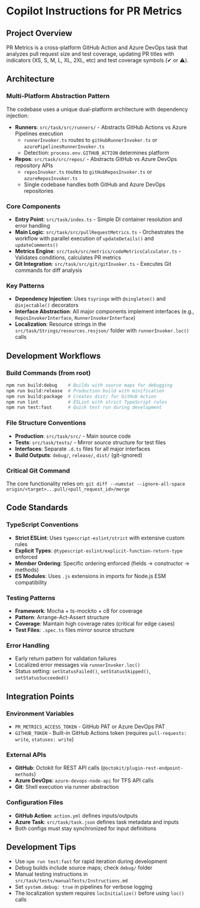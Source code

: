 # Copilot Instructions for PR Metrics

## Project Overview

PR Metrics is a cross-platform GitHub Action and Azure DevOps task that analyzes
pull request size and test coverage, updating PR titles with indicators (XS, S,
M, L, XL, 2XL, etc) and test coverage symbols (✔ or ⚠️).

## Architecture

### Multi-Platform Abstraction Pattern

The codebase uses a unique dual-platform architecture with dependency injection:

- **Runners**: `src/task/src/runners/` - Abstracts GitHub Actions vs Azure
  Pipelines execution
  - `runnerInvoker.ts` routes to `gitHubRunnerInvoker.ts` or
    `azurePipelinesRunnerInvoker.ts`
  - Detection: `process.env.GITHUB_ACTION` determines platform
- **Repos**: `src/task/src/repos/` - Abstracts GitHub vs Azure DevOps repository
  APIs
  - `reposInvoker.ts` routes to `gitHubReposInvoker.ts` or
    `azureReposInvoker.ts`
  - Single codebase handles both GitHub and Azure DevOps repositories

### Core Components

- **Entry Point**: `src/task/index.ts` - Simple DI container resolution and
  error handling
- **Main Logic**: `src/task/src/pullRequestMetrics.ts` - Orchestrates the
  workflow with parallel execution of `updateDetails()` and `updateComments()`
- **Metrics Engine**: `src/task/src/metrics/codeMetricsCalculator.ts` -
  Validates conditions, calculates PR metrics
- **Git Integration**: `src/task/src/git/gitInvoker.ts` - Executes Git commands
  for diff analysis

### Key Patterns

- **Dependency Injection**: Uses `tsyringe` with `@singleton()` and
  `@injectable()` decorators
- **Interface Abstraction**: All major components implement interfaces (e.g.,
  `ReposInvokerInterface`, `RunnerInvokerInterface`)
- **Localization**: Resource strings in the
  `src/task/Strings/resources.resjson/` folder with `runnerInvoker.loc()` calls

## Development Workflows

### Build Commands (from root)

```bash
npm run build:debug    # Builds with source maps for debugging
npm run build:release  # Production build with minification
npm run build:package  # Creates dist/ for GitHub Action
npm run lint           # ESLint with strict TypeScript rules
npm run test:fast      # Quick test run during development
```

### File Structure Conventions

- **Production**: `src/task/src/` - Main source code
- **Tests**: `src/task/tests/` - Mirror source structure for test files
- **Interfaces**: Separate `.d.ts` files for all major interfaces
- **Build Outputs**: `debug/`, `release/`, `dist/` (git-ignored)

### Critical Git Command

The core functionality relies on:
`git diff --numstat --ignore-all-space origin/<target>...pull/<pull_request_id>/merge`

## Code Standards

### TypeScript Conventions

- **Strict ESLint**: Uses `typescript-eslint/strict` with extensive custom rules
- **Explicit Types**: `@typescript-eslint/explicit-function-return-type`
  enforced
- **Member Ordering**: Specific ordering enforced (fields → constructor →
  methods)
- **ES Modules**: Uses `.js` extensions in imports for Node.js ESM compatibility

### Testing Patterns

- **Framework**: Mocha + ts-mockito + c8 for coverage
- **Pattern**: Arrange-Act-Assert structure
- **Coverage**: Maintain high coverage rates (critical for edge cases)
- **Test Files**: `.spec.ts` files mirror source structure

### Error Handling

- Early return pattern for validation failures
- Localized error messages via `runnerInvoker.loc()`
- Status setting: `setStatusFailed()`, `setStatusSkipped()`,
  `setStatusSucceeded()`

## Integration Points

### Environment Variables

- `PR_METRICS_ACCESS_TOKEN` - GitHub PAT or Azure DevOps PAT
- `GITHUB_TOKEN` - Built-in GitHub Actions token (requires
  `pull-requests: write`, `statuses: write`)

### External APIs

- **GitHub**: Octokit for REST API calls
  (`@octokit/plugin-rest-endpoint-methods`)
- **Azure DevOps**: `azure-devops-node-api` for TFS API calls
- **Git**: Shell execution via runner abstraction

### Configuration Files

- **GitHub Action**: `action.yml` defines inputs/outputs
- **Azure Task**: `src/task/task.json` defines task metadata and inputs
- Both configs must stay synchronized for input definitions

## Development Tips

- Use `npm run test:fast` for rapid iteration during development
- Debug builds include source maps; check `debug/` folder
- Manual testing instructions in `src/task/tests/manualTests/Instructions.md`
- Set `system.debug: true` in pipelines for verbose logging
- The localization system requires `locInitialize()` before using `loc()` calls
